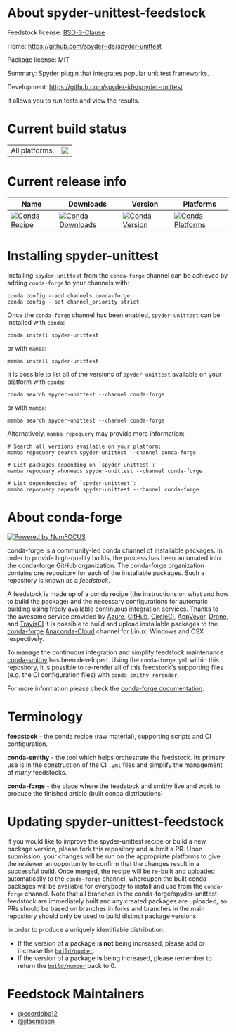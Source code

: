About spyder-unittest-feedstock
===============================

Feedstock license: [BSD-3-Clause](https://github.com/conda-forge/spyder-unittest-feedstock/blob/main/LICENSE.txt)

Home: https://github.com/spyder-ide/spyder-unittest

Package license: MIT

Summary: Spyder plugin that integrates popular unit test frameworks.

Development: https://github.com/spyder-ide/spyder-unittest

It allows you to run tests and view the results.


Current build status
====================


<table><tr><td>All platforms:</td>
    <td>
      <a href="https://dev.azure.com/conda-forge/feedstock-builds/_build/latest?definitionId=3596&branchName=main">
        <img src="https://dev.azure.com/conda-forge/feedstock-builds/_apis/build/status/spyder-unittest-feedstock?branchName=main">
      </a>
    </td>
  </tr>
</table>

Current release info
====================

| Name | Downloads | Version | Platforms |
| --- | --- | --- | --- |
| [![Conda Recipe](https://img.shields.io/badge/recipe-spyder--unittest-green.svg)](https://anaconda.org/conda-forge/spyder-unittest) | [![Conda Downloads](https://img.shields.io/conda/dn/conda-forge/spyder-unittest.svg)](https://anaconda.org/conda-forge/spyder-unittest) | [![Conda Version](https://img.shields.io/conda/vn/conda-forge/spyder-unittest.svg)](https://anaconda.org/conda-forge/spyder-unittest) | [![Conda Platforms](https://img.shields.io/conda/pn/conda-forge/spyder-unittest.svg)](https://anaconda.org/conda-forge/spyder-unittest) |

Installing spyder-unittest
==========================

Installing `spyder-unittest` from the `conda-forge` channel can be achieved by adding `conda-forge` to your channels with:

```
conda config --add channels conda-forge
conda config --set channel_priority strict
```

Once the `conda-forge` channel has been enabled, `spyder-unittest` can be installed with `conda`:

```
conda install spyder-unittest
```

or with `mamba`:

```
mamba install spyder-unittest
```

It is possible to list all of the versions of `spyder-unittest` available on your platform with `conda`:

```
conda search spyder-unittest --channel conda-forge
```

or with `mamba`:

```
mamba search spyder-unittest --channel conda-forge
```

Alternatively, `mamba repoquery` may provide more information:

```
# Search all versions available on your platform:
mamba repoquery search spyder-unittest --channel conda-forge

# List packages depending on `spyder-unittest`:
mamba repoquery whoneeds spyder-unittest --channel conda-forge

# List dependencies of `spyder-unittest`:
mamba repoquery depends spyder-unittest --channel conda-forge
```


About conda-forge
=================

[![Powered by
NumFOCUS](https://img.shields.io/badge/powered%20by-NumFOCUS-orange.svg?style=flat&colorA=E1523D&colorB=007D8A)](https://numfocus.org)

conda-forge is a community-led conda channel of installable packages.
In order to provide high-quality builds, the process has been automated into the
conda-forge GitHub organization. The conda-forge organization contains one repository
for each of the installable packages. Such a repository is known as a *feedstock*.

A feedstock is made up of a conda recipe (the instructions on what and how to build
the package) and the necessary configurations for automatic building using freely
available continuous integration services. Thanks to the awesome service provided by
[Azure](https://azure.microsoft.com/en-us/services/devops/), [GitHub](https://github.com/),
[CircleCI](https://circleci.com/), [AppVeyor](https://www.appveyor.com/),
[Drone](https://cloud.drone.io/welcome), and [TravisCI](https://travis-ci.com/)
it is possible to build and upload installable packages to the
[conda-forge](https://anaconda.org/conda-forge) [Anaconda-Cloud](https://anaconda.org/)
channel for Linux, Windows and OSX respectively.

To manage the continuous integration and simplify feedstock maintenance
[conda-smithy](https://github.com/conda-forge/conda-smithy) has been developed.
Using the ``conda-forge.yml`` within this repository, it is possible to re-render all of
this feedstock's supporting files (e.g. the CI configuration files) with ``conda smithy rerender``.

For more information please check the [conda-forge documentation](https://conda-forge.org/docs/).

Terminology
===========

**feedstock** - the conda recipe (raw material), supporting scripts and CI configuration.

**conda-smithy** - the tool which helps orchestrate the feedstock.
                   Its primary use is in the construction of the CI ``.yml`` files
                   and simplify the management of *many* feedstocks.

**conda-forge** - the place where the feedstock and smithy live and work to
                  produce the finished article (built conda distributions)


Updating spyder-unittest-feedstock
==================================

If you would like to improve the spyder-unittest recipe or build a new
package version, please fork this repository and submit a PR. Upon submission,
your changes will be run on the appropriate platforms to give the reviewer an
opportunity to confirm that the changes result in a successful build. Once
merged, the recipe will be re-built and uploaded automatically to the
`conda-forge` channel, whereupon the built conda packages will be available for
everybody to install and use from the `conda-forge` channel.
Note that all branches in the conda-forge/spyder-unittest-feedstock are
immediately built and any created packages are uploaded, so PRs should be based
on branches in forks and branches in the main repository should only be used to
build distinct package versions.

In order to produce a uniquely identifiable distribution:
 * If the version of a package **is not** being increased, please add or increase
   the [``build/number``](https://docs.conda.io/projects/conda-build/en/latest/resources/define-metadata.html#build-number-and-string).
 * If the version of a package **is** being increased, please remember to return
   the [``build/number``](https://docs.conda.io/projects/conda-build/en/latest/resources/define-metadata.html#build-number-and-string)
   back to 0.

Feedstock Maintainers
=====================

* [@ccordoba12](https://github.com/ccordoba12/)
* [@jitseniesen](https://github.com/jitseniesen/)

